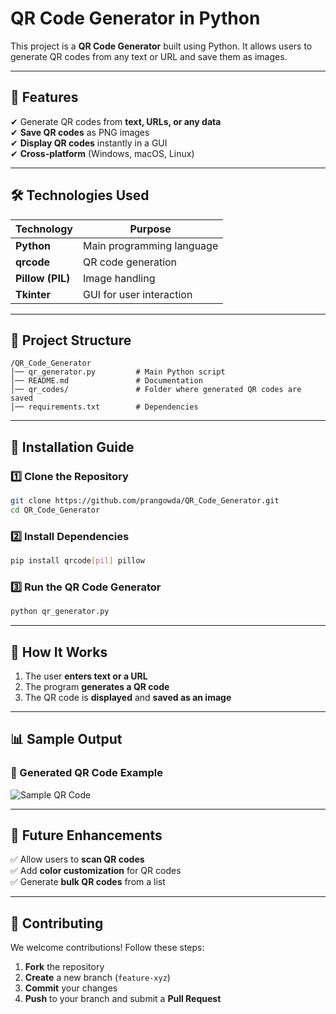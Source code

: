 # **QR Code Generator in Python**  

This project is a **QR Code Generator** built using Python. It allows users to generate QR codes from any text or URL and save them as images.

---

## **📌 Features**  

✔ Generate QR codes from **text, URLs, or any data**  
✔ **Save QR codes** as PNG images  
✔ **Display QR codes** instantly in a GUI  
✔ **Cross-platform** (Windows, macOS, Linux)  

---

## **🛠️ Technologies Used**  

| **Technology**  | **Purpose**  |  
|-----------------|-------------|  
| **Python**  | Main programming language |  
| **qrcode**  | QR code generation |  
| **Pillow (PIL)**  | Image handling |  
| **Tkinter**  | GUI for user interaction |

---

## **📂 Project Structure**  

```
/QR_Code_Generator
│── qr_generator.py         # Main Python script
│── README.md               # Documentation
│── qr_codes/               # Folder where generated QR codes are saved
│── requirements.txt        # Dependencies
```

---

## **🔧 Installation Guide**  

### **1️⃣ Clone the Repository**  
```sh
git clone https://github.com/prangowda/QR_Code_Generator.git
cd QR_Code_Generator
```

### **2️⃣ Install Dependencies**  
```sh
pip install qrcode[pil] pillow
```

### **3️⃣ Run the QR Code Generator**  
```sh
python qr_generator.py
```

---

## **📜 How It Works**  

1. The user **enters text or a URL**  
2. The program **generates a QR code**  
3. The QR code is **displayed** and **saved as an image**  

---

## **📊 Sample Output**  

### **📸 Generated QR Code Example**  
![Sample QR Code](qr_codes/sample_qr.png)  

---

## **🚀 Future Enhancements**  
✅ Allow users to **scan QR codes**  
✅ Add **color customization** for QR codes  
✅ Generate **bulk QR codes** from a list  

---

## **🤝 Contributing**  
We welcome contributions! Follow these steps:  
1. **Fork** the repository  
2. **Create** a new branch (`feature-xyz`)  
3. **Commit** your changes  
4. **Push** to your branch and submit a **Pull Request**  
